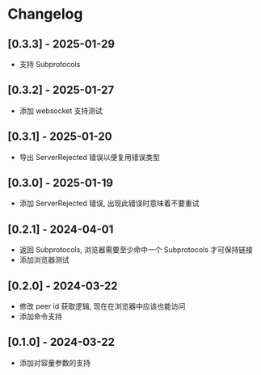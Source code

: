 # Changelog

## [0.3.3] - 2025-01-29

- 支持 Subprotocols

## [0.3.2] - 2025-01-27

- 添加 websocket 支持测试

## [0.3.1] - 2025-01-20

- 导出 ServerRejected 错误以便复用错误类型

## [0.3.0] - 2025-01-19

- 添加 ServerRejected 错误, 出现此错误时意味着不要重试

## [0.2.1] - 2024-04-01

- 返回 Subprotocols, 浏览器需要至少命中一个 Subprotocols 才可保持链接
- 添加浏览器测试

## [0.2.0] - 2024-03-22

- 修改 peer id 获取逻辑, 现在在浏览器中应该也能访问
- 添加命令支持

## [0.1.0] - 2024-03-22

- 添加对容量参数的支持
